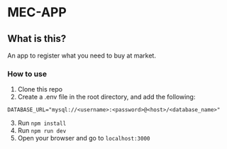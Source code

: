 # MEC-APP
## What is this?
An app to register what you need to buy at market.

### How to use
1. Clone this repo
2. Create a .env file in the root directory, and add the following:
```
DATABASE_URL="mysql://<username>:<password>@<host>/<database_name>"
```
3. Run `npm install`
4. Run `npm run dev`
5. Open your browser and go to `localhost:3000`
